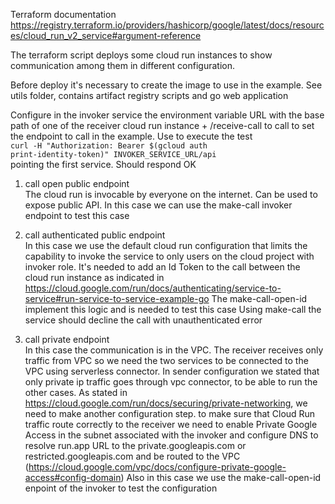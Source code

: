 Terraform documentation https://registry.terraform.io/providers/hashicorp/google/latest/docs/resources/cloud_run_v2_service#argument-reference

The terraform script deploys some cloud run instances to show communication among them in different configuration.

Before deploy it's necessary to create the image to use in the example. See utils folder, contains artifact registry scripts and go web application<br>

Configure in the invoker service the environment variable URL with the base path of one of the receiver cloud run instance + /receive-call to call to set the endpoint to call in the example.
Use to execute the test<br>
<code>curl -H "Authorization: Bearer $(gcloud auth print-identity-token)" INVOKER_SERVICE_URL/api </code><br>
pointing the first service. Should respond OK

1) call open public endpoint <br>
The cloud run is invocable by everyone on the internet. Can be used to expose public API.
In this case we can use the make-call invoker endpoint to test this case

2) call authenticated public endpoint<br>
In this case we use the default cloud run configuration that limits the capability to invoke the service to only users on the cloud project with invoker role.
It's needed to add an Id Token to the call between the cloud run instance as indicated in https://cloud.google.com/run/docs/authenticating/service-to-service#run-service-to-service-example-go
The make-call-open-id implement this logic and is needed to test this case
Using make-call the service should decline the call with unauthenticated error


3) call private endpoint <br>
In this case the communication is in the VPC. The receiver receives only traffic from VPC so we need the two services to be connected to the VPC using serverless connector.
In sender configuration we stated that only private ip traffic goes through vpc connector, to be able to run the other cases.
As stated in https://cloud.google.com/run/docs/securing/private-networking, we need to make another configuration step.
to make sure that Cloud Run traffic route correctly to the receiver we need to enable Private Google Access in the subnet associated with the invoker 
and configure DNS to resolve run.app URL to the private.googleapis.com or restricted.googleapis.com and be routed to the VPC (https://cloud.google.com/vpc/docs/configure-private-google-access#config-domain)
Also in this case we use the make-call-open-id enpoint of the invoker to test the configuration

